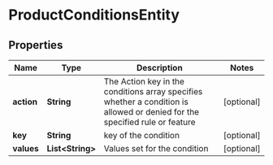 

# ProductConditionsEntity


## Properties

| Name | Type | Description | Notes |
|------------ | ------------- | ------------- | -------------|
|**action** | **String** | The Action key in the conditions array specifies whether a condition is allowed or denied for the specified rule or feature |  [optional] |
|**key** | **String** | key of the condition |  [optional] |
|**values** | **List&lt;String&gt;** | Values set for the condition |  [optional] |



